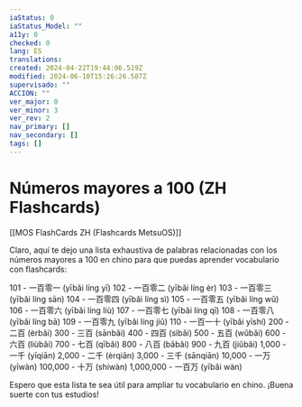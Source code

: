 ```yaml
---
iaStatus: 0
iaStatus_Model: ""
a11y: 0
checked: 0
lang: ES
translations: 
created: 2024-04-22T19:44:06.519Z
modified: 2024-06-10T15:26:26.587Z
supervisado: ""
ACCION: ""
ver_major: 0
ver_minor: 3
ver_rev: 2
nav_primary: []
nav_secondary: []
tags: []
---
```

# Números mayores a 100 (ZH Flashcards)

[[MOS FlashCards ZH (Flashcards MetsuOS)]]


Claro, aquí te dejo una lista exhaustiva de palabras relacionadas con los números mayores a 100 en chino para que puedas aprender vocabulario con flashcards:

101 - 一百零一 (yībǎi líng yī)
102 - 一百零二 (yībǎi líng èr)
103 - 一百零三 (yībǎi líng sān)
104 - 一百零四 (yībǎi líng sì)
105 - 一百零五 (yībǎi líng wǔ)
106 - 一百零六 (yībǎi líng liù)
107 - 一百零七 (yībǎi líng qī)
108 - 一百零八 (yībǎi líng bā)
109 - 一百零九 (yībǎi líng jiǔ)
110 - 一百一十 (yībǎi yīshí)
200 - 二百 (èrbǎi)
300 - 三百 (sānbǎi)
400 - 四百 (sìbǎi)
500 - 五百 (wǔbǎi)
600 - 六百 (liùbǎi)
700 - 七百 (qībǎi)
800 - 八百 (bābǎi)
900 - 九百 (jiǔbǎi)
1,000 - 一千 (yīqiān)
2,000 - 二千 (èrqiān)
3,000 - 三千 (sānqiān)
10,000 - 一万 (yīwàn)
100,000 - 十万 (shíwàn)
1,000,000 - 一百万 (yībǎi wàn)

Espero que esta lista te sea útil para ampliar tu vocabulario en chino. ¡Buena suerte con tus estudios!

